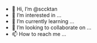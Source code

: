 - 👋 Hi, I’m @sccktan
- 👀 I’m interested in ...
- 🌱 I’m currently learning ...
- 💞️ I’m looking to collaborate on ...
- 📫 How to reach me ...

<!---
sccktan/sccktan is a ✨ special ✨ repository because its `README.md` (this file) appears on your GitHub profile.
You can click the Preview link to take a look at your changes.
--->
